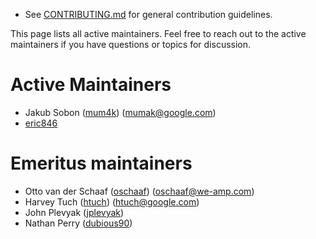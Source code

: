 * See [CONTRIBUTING.md](CONTRIBUTING.md) for general contribution guidelines.

This page lists all active maintainers. Feel free to reach out to the
active maintainers if you have questions or topics for discussion.

# Active Maintainers

* Jakub Sobon ([mum4k](https://github.com/mum4k)) (mumak@google.com)
* [eric846](https://github.com/eric846)

# Emeritus maintainers

* Otto van der Schaaf ([oschaaf](https://github.com/oschaaf)) (oschaaf@we-amp.com)
* Harvey Tuch ([htuch](https://github.com/htuch)) (htuch@google.com)
* John Plevyak ([jplevyak](https://github.com/jplevyak))
* Nathan Perry ([dubious90](https://github.com/dubious90))
